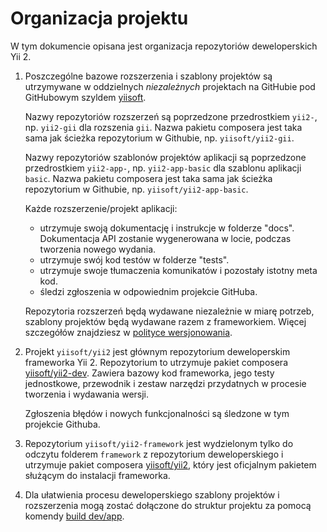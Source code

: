 Organizacja projektu
====================

W tym dokumencie opisana jest organizacja repozytoriów deweloperskich Yii 2.
 
1. Poszczególne bazowe rozszerzenia i szablony projektów są utrzymywane w oddzielnych *niezależnych* projektach na GitHubie 
   pod GitHubowym szyldem [yiisoft](https://github.com/yiisoft).
    
   Nazwy repozytoriów rozszerzeń są poprzedzone przedrostkiem `yii2-`, np. `yii2-gii` dla rozszenia `gii`.
   Nazwa pakietu composera jest taka sama jak ścieżka repozytorium w Githubie, np. `yiisoft/yii2-gii`.
   
   Nazwy repozytoriów szablonów projektów aplikacji są poprzedzone przedrostkiem `yii2-app-`, np. `yii2-app-basic` dla 
   szablonu aplikacji `basic`.
   Nazwa pakietu composera jest taka sama jak ścieżka repozytorium w Githubie, np. `yiisoft/yii2-app-basic`.
   
   Każde rozszerzenie/projekt aplikacji:
 
   * utrzymuje swoją dokumentację i instrukcje w folderze "docs". Dokumentacja API zostanie wygenerowana w locie, podczas tworzenia nowego wydania.
   * utrzymuje swój kod testów w folderze "tests".
   * utrzymuje swoje tłumaczenia komunikatów i pozostały istotny meta kod.
   * śledzi zgłoszenia w odpowiednim projekcie GitHuba.
      
   Repozytoria rozszerzeń będą wydawane niezależnie w miarę potrzeb, szablony projektów będą wydawane razem z frameworkiem.
   Więcej szczegółów znajdziesz w [polityce wersjonowania](versions.md).

2. Projekt `yiisoft/yii2` jest głównym repozytorium deweloperskim frameworka Yii 2.
   Repozytorium to utrzymuje pakiet composera [yiisoft/yii2-dev](https://packagist.org/packages/yiisoft/yii2-dev).
   Zawiera bazowy kod frameworka, jego testy jednostkowe, przewodnik i zestaw narzędzi przydatnych w procesie tworzenia i wydawania wersji.
   
   Zgłoszenia błędów i nowych funkcjonalności są śledzone w tym projekcie Githuba.
   
3. Repozytorium `yiisoft/yii2-framework` jest wydzielonym tylko do odczytu folderem `framework` z repozytorium deweloperskiego 
   i utrzymuje pakiet composera [yiisoft/yii2](https://packagist.org/packages/yiisoft/yii2), który jest oficjalnym pakietem 
   służącym do instalacji frameworka.

4. Dla ułatwienia procesu deweloperskiego szablony projektów i rozszerzenia mogą zostać dołączone do struktur projektu za pomocą 
   komendy [build dev/app](git-workflow.md#prepare-the-test-environment).
